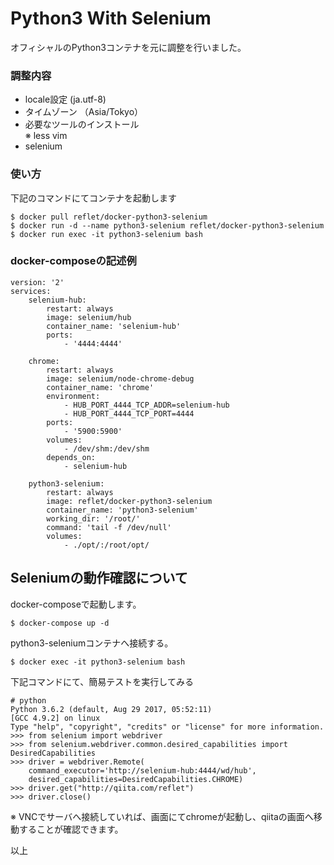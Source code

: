 # Python3 With Selenium

オフィシャルのPython3コンテナを元に調整を行いました。

### 調整内容

* locale設定 (ja.utf-8)
* タイムゾーン （Asia/Tokyo）
* 必要なツールのインストール  
※ less vim
* selenium

### 使い方

下記のコマンドにてコンテナを起動します

```
$ docker pull reflet/docker-python3-selenium
$ docker run -d --name python3-selenium reflet/docker-python3-selenium
$ docker run exec -it python3-selenium bash
```

### docker-composeの記述例

```
version: '2'
services:
    selenium-hub:
        restart: always
        image: selenium/hub
        container_name: 'selenium-hub'
        ports:
            - '4444:4444'

    chrome:
        restart: always
        image: selenium/node-chrome-debug
        container_name: 'chrome'
        environment:
            - HUB_PORT_4444_TCP_ADDR=selenium-hub
            - HUB_PORT_4444_TCP_PORT=4444
        ports:
            - '5900:5900'
        volumes:
            - /dev/shm:/dev/shm
        depends_on:
            - selenium-hub

    python3-selenium:
        restart: always
        image: reflet/docker-python3-selenium
        container_name: 'python3-selenium'
        working_dir: '/root/'
        command: 'tail -f /dev/null'
        volumes:
            - ./opt/:/root/opt/
```

## Seleniumの動作確認について

docker-composeで起動します。

```
$ docker-compose up -d
```

python3-seleniumコンテナへ接続する。

```
$ docker exec -it python3-selenium bash
```

下記コマンドにて、簡易テストを実行してみる

```
# python
Python 3.6.2 (default, Aug 29 2017, 05:52:11) 
[GCC 4.9.2] on linux
Type "help", "copyright", "credits" or "license" for more information.
>>> from selenium import webdriver
>>> from selenium.webdriver.common.desired_capabilities import DesiredCapabilities
>>> driver = webdriver.Remote(
    command_executor='http://selenium-hub:4444/wd/hub',
    desired_capabilities=DesiredCapabilities.CHROME)
>>> driver.get("http://qiita.com/reflet")
>>> driver.close()
```

※ VNCでサーバへ接続していれば、画面にてchromeが起動し、qiitaの画面へ移動することが確認できます。

以上